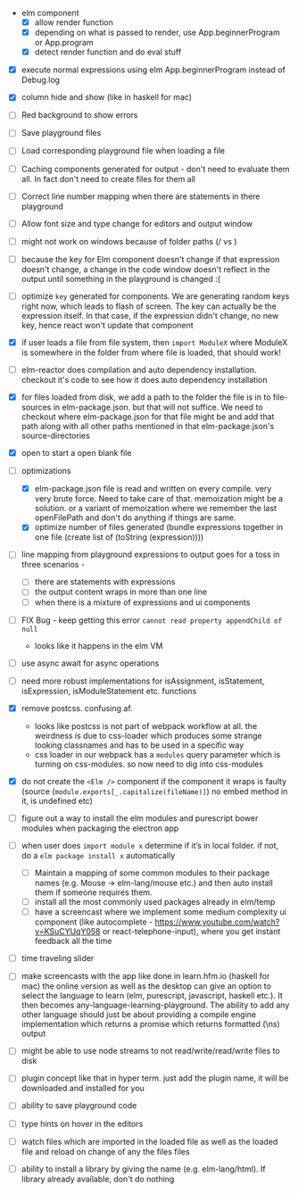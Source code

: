 - elm component
    - [x] allow render function
    - [x] depending on what is passed to render, use App.beginnerProgram or App.program
    - [x] detect render function and do eval stuff
- [x] execute normal expressions using elm App.beginnerProgram instead of Debug.log

- [x] column hide and show (like in haskell for mac)
- [ ] Red background to show errors
- [ ] Save playground files
- [ ] Load corresponding playground file when loading a file
- [ ] Caching components generated for output - don't need to evaluate them all. In fact don't need to create files for them all
- [ ] Correct line number mapping when there are statements in there playground
- [ ] Allow font size and type change for editors and output window
- [ ] might not work on windows because of folder paths (/ vs \)
- [ ] because the key for Elm component doesn't change if that expression doesn't change, a change in the code window doesn't reflect in the output until something in the playground is changed :(
- [ ] optimize `key` generated for <Elm /> components. We are generating random keys right now, which leads to flash of screen. The key can actually be the expression itself. In that case, if the expression didn't change, no new key, hence react won't update that component
- [x] if user loads a file from file system, then `import ModuleX` where ModuleX is somewhere in the folder from where file is loaded, that should work!
- [ ] elm-reactor does compilation and auto dependency installation. checkout it's code to see how it does auto dependency installation
- [x] for files loaded from disk, we add a path to the folder the file is in to file-sources in elm-package.json. but that will not suffice. We need to checkout where elm-package.json for that file might be and add that path along with all other paths mentioned in that elm-package.json's source-directories
- [x] open to start a open blank file
- [ ] optimizations
    - [x] elm-package.json file is read and written on every compile. very very brute force. Need to take care of that. memoization might be a solution. or a variant of memoization where we remember the last openFilePath and don't do anything if things are same.
    - [x] optimize number of files generated (bundle expressions together in one file (create list of (toString (expression))))
- [ ] line mapping from playground expressions to output goes for a toss in three scenarios -
    - [ ] there are statements with expressions
    - [ ] the output content wraps in more than one line
    - [ ] when there is a mixture of expressions and ui components
- [ ] FIX Bug - keep getting this error `cannot read property appendChild of null`
    - looks like it happens in the elm VM
- [ ] use async await for async operations
- [ ] need more robust implementations for isAssignment, isStatement, isExpression, isModuleStatement etc. functions
- [x] remove postcss. confusing af.
    - looks like postcss is not part of webpack workflow at all. the weirdness is due to css-loader which produces some strange looking classnames and has to be used in a specific way
    - css loader in our webpack has a `modules` query parameter which is turning on css-modules. so now need to dig into css-modules
- [x] do not create the `<Elm />` component if the component it wraps is faulty (source (`module.exports[_.capitalize(fileName)]`) no embed method in it, is undefined etc)
- [ ] figure out a way to install the elm modules and purescript bower modules when packaging the electron app
- [ ] when user does `import module x` determine if it’s in local folder. if not, do a `elm package install x` automatically
    - [ ] Maintain a mapping of some common modules to their package names (e.g. Mouse -> elm-lang/mouse etc.) and then auto install them if someone requires them.
    - [ ] install all the most commonly used packages already in elm/temp
   - [ ] have a screencast where we implement some medium complexity ui component (like autocomplete - https://www.youtube.com/watch?v=KSuCYUqY058 or react-telephone-input), where you get instant feedback all the time
- [ ] time traveling slider
- [ ] make screencasts with the app like done in learn.hfm.io (haskell for mac)
the online version as well as the desktop can give an option to select the language to learn (elm, purescript, javascript, haskell etc.). It then becomes any-language-learning-playground. The ability to add any other language should just be about providing a compile engine implementation which returns a promise which returns formatted (\ns) output
- [ ] might be able to use node streams to not read/write/read/write files to disk
- [ ] plugin concept like that in hyper term. just add the plugin name, it will be downloaded and installed for you
- [ ] ability to save playground code
- [ ] type hints on hover in the editors
- [ ] watch files which are imported in the loaded file as well as the loaded file and reload on change of any the files files
- [ ] ability to install a library by giving the name (e.g. elm-lang/html). If library already available, don't do nothing
